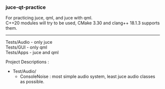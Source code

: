 ### juce-qt-practice

For practicing juce, qml, and juce with qml. <br>
C++20 modules will try to be used, CMake 3.30 and clang++ 18.1.3 supports them.

---

Tests/Audio - only juce <br>
Tests/GUI - only qml <br>
Tests/Apps - juce and qml <br>


Project Descriptions :

- Test/Audio/
	- ConsoleNoise : most simple audio system, least juce audio classes as possible.

